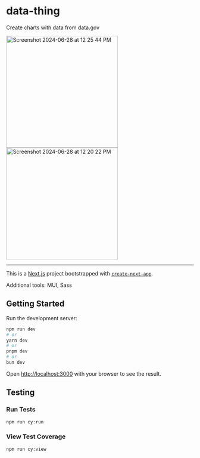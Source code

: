 # data-thing

Create charts with data from data.gov

<img height="300" alt="Screenshot 2024-06-28 at 12 25 44 PM" src="https://github.com/feralislatr/data-thing/assets/12092944/8636a691-6c68-4984-acf2-0569ef2a74c7">
<img height="300" alt="Screenshot 2024-06-28 at 12 20 22 PM" src="https://github.com/feralislatr/data-thing/assets/12092944/e2c558e1-b852-47cc-b300-54ab740d71fc">

---

This is a [Next.js](https://nextjs.org/) project bootstrapped with [`create-next-app`](https://github.com/vercel/next.js/tree/canary/packages/create-next-app).

Additional tools: MUI, Sass

## Getting Started

Run the development server:

```bash
npm run dev
# or
yarn dev
# or
pnpm dev
# or
bun dev
```

Open [http://localhost:3000](http://localhost:3000) with your browser to see the result.

## Testing

### Run Tests

```
npm run cy:run
```

### View Test Coverage

```
npm run cy:view
```
